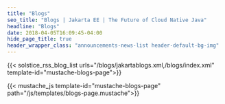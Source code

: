 ```yaml
---
title: "Blogs"
seo_title: "Blogs | Jakarta EE | The Future of Cloud Native Java"
headline: "Blogs"
date: 2018-04-05T16:09:45-04:00
hide_page_title: true
header_wrapper_class: "announcements-news-list header-default-bg-img"
---
```


{{< solstice_rss_blog_list urls="/blogs/jakartablogs.xml,/blogs/index.xml" template-id="mustache-blogs-page">}}

{{< mustache_js template-id="mustache-blogs-page" path="/js/templates/blogs-page.mustache">}}